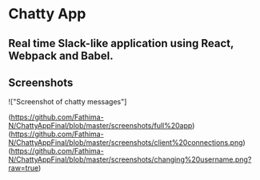 # Chatty App

## Real time Slack-like application using React, Webpack and Babel.

## Screenshots


!["Screenshot of chatty messages"]

(https://github.com/Fathima-N/ChattyAppFinal/blob/master/screenshots/full%20app)
(https://github.com/Fathima-N/ChattyAppFinal/blob/master/screenshots/client%20connections.png)
(https://github.com/Fathima-N/ChattyAppFinal/blob/master/screenshots/changing%20username.png?raw=true)

